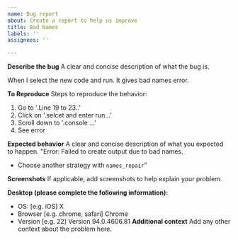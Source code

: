 ```yaml
---
name: Bug report
about: Create a report to help us improve
title: Bad Names
labels: ''
assignees: ''

---
```


**Describe the bug**
A clear and concise description of what the bug is.

When I select the new code and run. It gives bad names error.

**To Reproduce**
Steps to reproduce the behavior:
1. Go to '.Line 19 to 23..'
2. Click on '.selcet and enter run...'
3. Scroll down to '.console ...'
4. See error

**Expected behavior**
A clear and concise description of what you expected to happen.
"Error: Failed to create output due to bad names.
* Choose another strategy with `names_repair`"

**Screenshots**
If applicable, add screenshots to help explain your problem.

**Desktop (please complete the following information):**
 - OS: [e.g. iOS] X
 - Browser [e.g. chrome, safari] Chrome
 - Version [e.g. 22] Version 94.0.4606.81
**Additional context**
Add any other context about the problem here.
